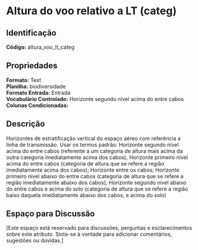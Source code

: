 # Altura do voo relativo a LT (categ)

## Identificação
**Código:** altura_voo_lt_categ

## Propriedades
**Formato:** Text  
**Planilha:** biodiversidade  
**Formato Entrada:** Entrada  
**Vocabulário Controlado:** Horizonte segundo nível acima do entre cabos  
**Colunas Condicionadas:**   

## Descrição
Horizontes de estratificação vertical do espaço aéreo com referência a linha de transmissão. Usar os termos padrão: Horizonte segundo nível acima do entre cabos (referente a um categoria de altura mais acima da outra categoria imediatamente acima dos cabos), Horizonte primeiro nível acima do entre cabos (categoria de altura que se refere a região imediatamente acima dos cabos); Horizonte entre os cabos; Horizonte primeiro nível abaixo do entre cabos (categoria de altura que se refere a região imediatamente abaixo dos cabos); Horizonte segundo nível abaixo do entre cabos e acima do solo (categoria de altura que se refere a região baixo daquela imediatamente abaixo dos cabos, e acima do solo)

## Espaço para Discussão
[Este espaço está reservado para discussões, perguntas e esclarecimentos sobre este atributo. Sinta-se à vontade para adicionar comentários, sugestões ou dúvidas.]

